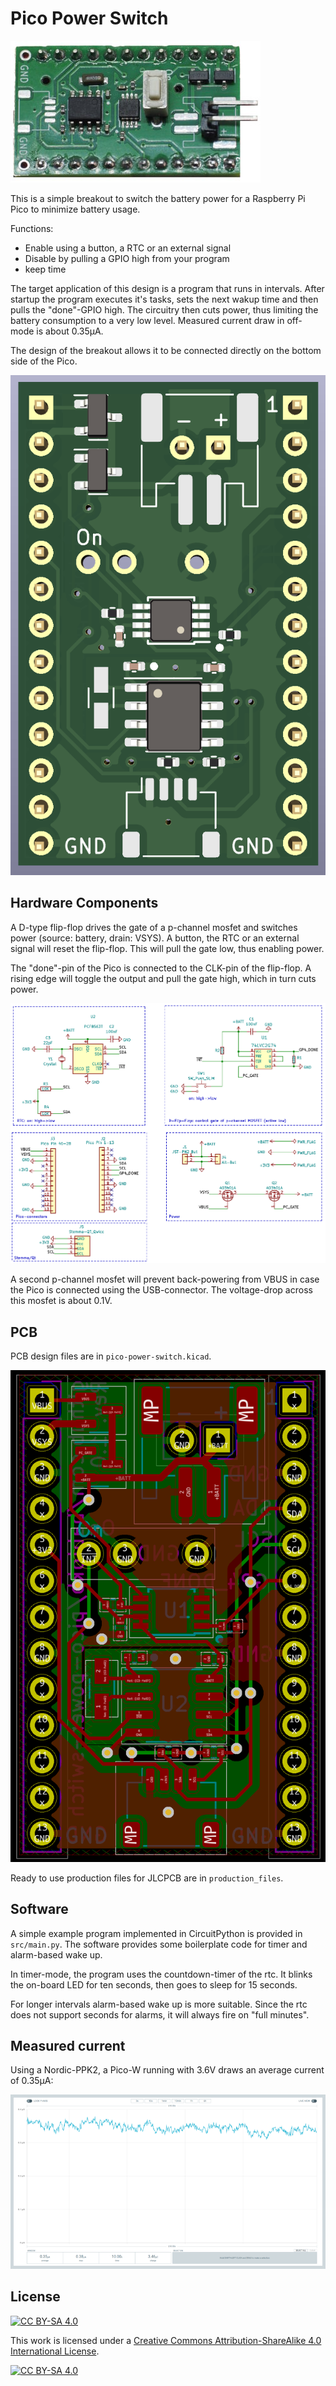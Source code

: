 Pico Power Switch
=================

![](pcb.jpg)

This is a simple breakout to switch the battery power for a Raspberry
Pi Pico to minimize battery usage.

Functions:

  * Enable using a button, a RTC or an external signal
  * Disable by pulling a GPIO high from your program
  * keep time

The target application of this design is a program that runs in
intervals. After startup the program executes it's tasks, sets the
next wakup time and then pulls the "done"-GPIO high.  The circuitry
then cuts power, thus limiting the battery consumption to a very low
level. Measured current draw in off-mode is about 0.35µA.

The design of the breakout allows it to be connected directly on the bottom
side of the Pico.

![](pcb-3D-top.png)


Hardware Components
-------------------

A D-type flip-flop drives the gate of a p-channel mosfet and
switches power (source: battery, drain: VSYS). 
A button, the RTC or an external signal will reset the flip-flop.
This will pull the gate low, thus enabling power.

The "done"-pin of the Pico is connected to the CLK-pin of
the flip-flop. A rising edge will toggle the output and pull
the gate high, which in turn cuts power.

![](schematic.png)

A second p-channel mosfet will prevent back-powering from VBUS
in case the Pico is connected using the USB-connector. The
voltage-drop across this mosfet is about 0.1V.


PCB
---

PCB design files are in `pico-power-switch.kicad`.

![](layout.png)

Ready to use production files for JLCPCB are in `production_files`.

Software
--------

A simple example program implemented in CircuitPython
is provided in `src/main.py`. The software provides some boilerplate
code for timer and alarm-based wake up.

In timer-mode, the program uses the countdown-timer of the rtc. It
blinks the on-board LED for ten seconds, then goes to sleep for 15 seconds.

For longer intervals alarm-based wake up is more suitable. Since the rtc
does not support seconds for alarms, it will always fire on "full minutes".


Measured current
----------------

Using a Nordic-PPK2, a Pico-W running with 3.6V draws an average
current of 0.35µA:

![](off-current.png)


License
-------

[![CC BY-SA 4.0][cc-by-sa-shield]][cc-by-sa]

This work is licensed under a
[Creative Commons Attribution-ShareAlike 4.0 International
License][cc-by-sa].

[![CC BY-SA 4.0][cc-by-sa-image]][cc-by-sa]

[cc-by-sa]: http://creativecommons.org/licenses/by-sa/4.0/
[cc-by-sa-image]: https://licensebuttons.net/l/by-sa/4.0/88x31.png
[cc-by-sa-shield]:
https://img.shields.io/badge/License-CC%20BY--SA%204.0-lightgrey.svg
